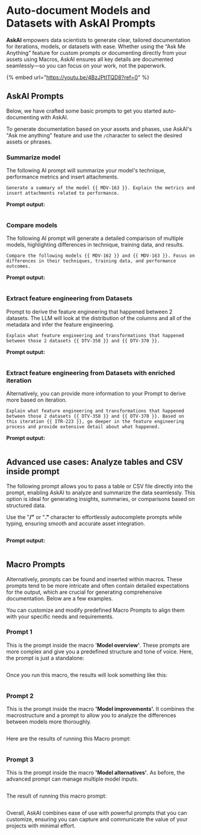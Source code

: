 # Auto-document Models and Datasets with AskAI Prompts

**AskAI** empowers data scientists to generate clear, tailored documentation for iterations, models, or datasets with ease. Whether using the “Ask Me Anything” feature for custom prompts or documenting directly from your assets using Macros, AskAI ensures all key details are documented seamlessly—so you can focus on your work, not the paperwork.

{% embed url="https://youtu.be/4BzJPtITQD8?ref=0" %}

## AskAI Prompts

Below, we have crafted some basic prompts to get you started auto-documenting with AskAI.&#x20;


To generate documentation based on your assets and phases, use AskAI's "Ask me anything" feature and use the `/`character to select the desired assets or phrases.


### Summarize model

The following AI prompt will summarize your model's technique, performance metrics and insert attachments.


```
Generate a summary of the model {{ MDV-163 }}. Explain the metrics and insert attachments related to performance.
```


**Prompt output:**

<figure><img src="../.gitbook/assets/askai2.gif" alt=""><figcaption></figcaption></figure>

### Compare models

The following AI prompt will generate a detailed comparison of multiple models, highlighting differences in technique, training data, and results.


```
Compare the following models {{ MDV-162 }} and {{ MDV-163 }}. Focus on differences in their techniques, training data, and performance outcomes.
```


**Prompt output:**

<figure><img src="../.gitbook/assets/askai11.png" alt=""><figcaption></figcaption></figure>

### Extract feature engineering from Datasets <a href="#h-1665" id="h-1665"></a>

Prompt to derive the feature engineering that happened between 2 datasets. The LLM will look at the distribution of the columns and all of the metadata and infer the feature engineering.


```
Explain what feature engineering and transformations that happened between those 2 datasets {{ DTV-358 }} and {{ DTV-370 }}. 
```


**Prompt output:**

<figure><img src="../.gitbook/assets/askai3.png" alt=""><figcaption></figcaption></figure>

### Extract feature engineering from Datasets with enriched iteration

Alternatively, you can provide more information to your Prompt to derive more based on iteration.


```
Explain what feature engineering and transformations that happened between those 2 datasets {{ DTV-358 }} and {{ DTV-370 }}. Based on this iteration {{ ITR-223 }}, go deeper in the feature engineering process and provide extensive detail about what happened. 
```


**Prompt output:**

<figure><img src="../.gitbook/assets/askai4.png" alt=""><figcaption></figcaption></figure>

## Advanced use cases: Analyze tables and CSV inside prompt

The following prompt allows you to pass a table or CSV file directly into the prompt, enabling AskAI to analyze and summarize the data seamlessly. This option is ideal for generating insights, summaries, or comparisons based on structured data.


Use the "**/"** or "**."** character to effortlessly autocomplete prompts while typing, ensuring smooth and accurate asset integration.


<figure><img src="../.gitbook/assets/2025-01-22_13-05-34 (1).gif" alt=""><figcaption></figcaption></figure>

**Prompt output:**

<figure><img src="../.gitbook/assets/askai13.png" alt=""><figcaption></figcaption></figure>

## Macro Prompts

Alternatively, prompts can be found and inserted within macros. These prompts tend to be more intricate and often contain detailed expectations for the output, which are crucial for generating comprehensive documentation. Below are a few examples.


You can customize and modify predefined Macro Prompts to align them with your specific needs and requirements.


### **Prompt 1** <a href="#h-1887" id="h-1887"></a>

This is the prompt inside the macro '**Model overview'**. These prompts are more complex and give you a predefined structure and tone of voice. Here, the prompt is just a standalone:

<figure><img src="../.gitbook/assets/askai5.png" alt=""><figcaption></figcaption></figure>

Once you run this macro, the results will look something like this:

<figure><img src="../.gitbook/assets/askai6.png" alt=""><figcaption></figcaption></figure>

### **Prompt 2** <a href="#h-1968" id="h-1968"></a>

This is the prompt inside the macro **'Model improvements'.** It combines the macrostructure and a prompt to allow you to analyze the differences between models more thoroughly.

<figure><img src="../.gitbook/assets/askai7.png" alt=""><figcaption></figcaption></figure>

Here are the results of running this Macro prompt:

<figure><img src="../.gitbook/assets/askai8.png" alt=""><figcaption></figcaption></figure>

### **Prompt 3** <a href="#h-2037" id="h-2037"></a>

This is the prompt inside the macro **'Model alternatives'**. As before, the advanced prompt can manage multiple model inputs.

<figure><img src="../.gitbook/assets/askai12.png" alt=""><figcaption></figcaption></figure>

The result of running this macro prompt:

<figure><img src="../.gitbook/assets/askai10.png" alt=""><figcaption></figcaption></figure>

Overall, AskAI combines ease of use with powerful prompts that you can customize, ensuring you can capture and communicate the value of your projects with minimal effort.
